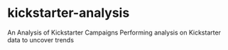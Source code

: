 # kickstarter-analysis
An Analysis of Kickstarter Campaigns
Performing analysis on Kickstarter data to uncover trends
